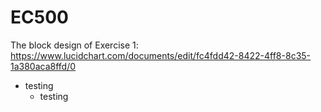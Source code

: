 # EC500


The block design of Exercise 1: https://www.lucidchart.com/documents/edit/fc4fdd42-8422-4ff8-8c35-1a380aca8ffd/0

* testing
  * testing
